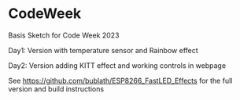 # CodeWeek
Basis Sketch for Code Week 2023

Day1: Version with temperature sensor and Rainbow effect

Day2: Version adding KITT effect and working controls in webpage

See https://github.com/bublath/ESP8266_FastLED_Effects for the full version and build instructions
